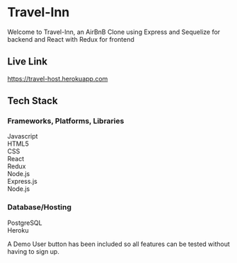 # Travel-Inn

Welcome to Travel-Inn, an AirBnB Clone using Express and Sequelize for backend and React with Redux for frontend

## Live Link

https://travel-host.herokuapp.com

## Tech Stack

### Frameworks, Platforms, Libraries
Javascript
<br>
HTML5
<br>
CSS
<br>
React
<br>
Redux
<br>
Node.js
<br>
Express.js
<br>
Node.js

### Database/Hosting
PostgreSQL
<br>
Heroku

A Demo User button has been included so all features can be tested without having to sign up.
